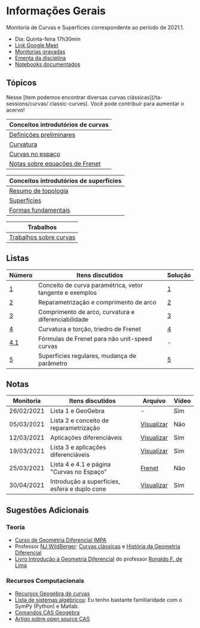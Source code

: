 # Informações Gerais 

Monitoria de Curvas e Superfícies correspondente ao período de 2021.1.  

- Dia: Quinta-feira 17h30min
- [Link Google Meet](https://meet.google.com/uoc-zvjy-iuf)
- [Monitorias gravadas](https://gvmail-my.sharepoint.com/:f:/g/personal/b37214_fgv_edu_br/EoG8MAhnbhlAtXMdny-2Uo8BCPvHaTJ-b74fEjn2XMm-DA?e=Z4o0Pr)
- [Ementa da disciplina](/files/disciplines/curvas-superficies/Ementa_curvas_superficies.pdf)
- [Notebooks documentados](https://github.com/lucasmoschen/ta-sessions/tree/master/Curves_Surfaces/notebooks)

## Tópicos

Nesse [item podemos encontrar diversas curvas clássicas](/ta-sessions/curvas/
classic-curves). Você pode contribuir para aumentar o acervo! 

|Conceitos introdutórios de curvas|
|---|
|[Definições preliminares](/ta-sessions/curvas/first-definitions)|
|[Curvatura](/ta-sessions/curvas/curvature/curvature)|
|[Curvas no espaço](/ta-sessions/curvas/space-curves)|
|[Notas sobre equações de Frenet](/ta-sessions/curvas/notes-frenet)|

|Conceitos introdutórios de superfícies|
|---|
|[Resumo de topologia](/ta-sessions/curvas/intro-topology)|
|[Superfícies](/ta-sessions/curvas/regular-surfaces)|
|[Formas fundamentais](/ta-sessions/curvas/fundamental-forms)|


|Trabalhos|
|---------|
|[Trabalhos sobre curvas](/ta-sessions/curvas/assignments-a1)|


## Listas

|Número|Itens discutidos|Solução|
|------|----------------|-------|
|[1](/files/disciplines/curvas-superficies/lista1.pdf)|Conceito de curva paramétrica, vetor tangente e exemplos|[1](/files/disciplines/curvas-superficies/solutions1.pdf)|
|[2](/files/disciplines/curvas-superficies/lista2.pdf)|Reparametrização e comprimento de arco|[2](/files/disciplines/curvas-superficies/solutions2.pdf)|
|[3](/files/disciplines/curvas-superficies/lista3.pdf)|Comprimento de arco, curvatura e diferenciabilidade|[3](/files/disciplines/curvas-superficies/solutions3.pdf)|
|[4](/files/disciplines/curvas-superficies/lista4.pdf)|Curvatura e torção, triedro de Frenet|[4](/files/disciplines/curvas-superficies/solutions4.pdf)|
|[4.1](/files/disciplines/curvas-superficies/lista4-1.pdf)|Fórmulas de Frenet para não unit-speed curvas|-|
|[5](/files/disciplines/curvas-superficies/lista5.pdf)|Superfícies regulares, mudança de parâmetro|[5](/files/disciplines/curvas-superficies/solutions5.pdf)|

## Notas

|Monitoria|Itens discutidos|Arquivo|Vídeo|
|---------|----------------|-------|-----|
|26/02/2021|Lista 1 e GeoGebra|-|Sim|
|05/03/2021|Lista 2 e conceito de reparametrização|[Visualizar](/files/disciplines/curvas-superficies/monitoria05-03-2021.pdf)|Não|
|12/03/2021|Aplicações diferenciáveis|[Visualizar](/files/disciplines/curvas-superficies/monitoria12-03-2021.pdf)|Sim|
|19/03/2021|Lista 3 e aplicações diferenciáveis|[Visualizar](/files/disciplines/curvas-superficies/monitoria19-03-2021.pdf)|Sim|
|25/03/2021|Lista 4 e 4.1 e página "Curvas no Espaço"|[Frenet](/ta-sessions/curvas/notes-frenet)|Não|
|30/04/2021|Introdução a superfícies, esfera e duplo cone|[Visualizar](/files/disciplines/curvas-superficies/monitoria30-04-2021.pdf)|Sim|
  
## Sugestões Adicionais 

### Teoria 

- [Curso de Geometria Diferencial IMPA](https://www.youtube.com/watch?v=bZiAkM6ab08)
- Professor [NJ WildBerger](https://njwildberger.com/): [Curvas
  clássicas](https://www.youtube.com/watch?v=_mvjOoTieTk) e [História da
  Geometria Diferencial](https://www.youtube.com/watch?v=6xgtMQ7WSzQ)
- [Livro Introdução à Geometria
  Diferencial](https://www.sbm.org.br/wp-content/uploads/2016/06/Introdu%C3%A7%C3%A3o-a-Geometria-Diferencial_Ronaldo-Freire-Lima.pdf)
  do professor [Ronaldo F. de Lima](https://www.ronaldofreiredelima.com/)

### Recursos Computacionais

- [Recursos Geogebra de curvas](https://www.geogebra.org/search/curves)
- [Lista de sistemas algébricos](https://en.wikipedia.org/wiki/List_of_computer_algebra_systems):
  Eu tenho bastante familiaridade com o SymPy (Python) e Matlab. 
- [Comandos CAS Geogebra](https://wiki.geogebra.org/en/CAS_Specific_Commands)
- [Artigo sobre open source CAS](https://lwn.net/Articles/710537/)

